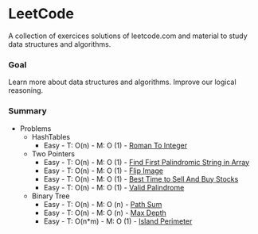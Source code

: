 
# LeetCode

A collection of exercices solutions of leetcode.com and material to study data structures and algorithms.

### Goal

Learn more about data structures and algorithms. Improve our logical reasoning.

### Summary

* Problems
    * HashTables
        * Easy - T: O(n) - M: O (1) - [Roman To Integer](https://leetcode.com/problems/roman-to-integer/)
    * Two Pointers
        * Easy - T: O(n) - M: O (1) - [Find First Palindromic String in Array](https://leetcode.com/problems/find-first-palindromic-string-in-the-array/description/)
        * Easy - T: O(n) - M: O (1) - [Flip Image](https://leetcode.com/problems/flipping-an-image/description/)
        * Easy - T: O(n) - M: O (1) - [Best Time to Sell And Buy Stocks](https://leetcode.com/problems/best-time-to-buy-and-sell-stock/)
        * Easy - T: O(n) - M: O (1) - [Valid Palindrome](https://leetcode.com/problems/valid-palindrome/description/)
    * Binary Tree
        * Easy - T: O(n) - M: O (n) - [Path Sum](https://leetcode.com/problems/path-sum/description/)
        * Easy - T: O(n) - M: O (n) - [Max Depth](https://leetcode.com/problems/maximum-depth-of-binary-tree/description/)
        * Easy - T: O(n*m) - M: O (1) - [Island Perimeter](https://leetcode.com/problems/island-perimeter/description/)





